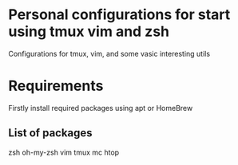 # Personal configurations for start using tmux vim and zsh
Configurations for tmux, vim, and some vasic interesting utils

# Requirements

Firstly install required packages using apt or HomeBrew

## List of packages
zsh
oh-my-zsh
vim
tmux
mc
htop



